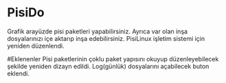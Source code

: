 # PisiDo

Grafik arayüzde pisi paketleri yapabilirsiniz. Ayrıca var olan inşa dosyalarınızı içe aktarıp inşa edebilirsiniz.
PisiLinux işletim sistemi için yeniden düzenlendi.

#Eklenenler
Pisi paketlerinin çoklu paket yapısını okuyup düzenleyebilecek şekilde yeniden dizayn edildi.
Log(günlük) dosyalarını açabilecek buton eklendi.
